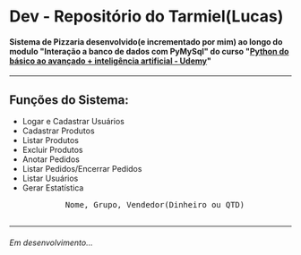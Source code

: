 # Dev - Repositório do Tarmiel(Lucas)
<h4> Sistema de Pizzaria desenvolvido(e incrementado por mim) ao longo do modulo "Interação a banco de dados
com PyMySql" do curso "<a href="https://www.udemy.com/course/python-do-basico-ao-avancado-inteligencia-artificial/">Python do básico ao avançado + inteligência artificial - Udemy</a>"</h4>
  
  <hr>
  <h2>Funções do Sistema:</h2>
  <ul>
    <li>Logar e Cadastrar Usuários </li>
    <li>Cadastrar Produtos</li>
    <li>Listar Produtos</li>
    <li>Excluir Produtos</li>
    <li>Anotar Pedidos</li>
    <li>Listar Pedidos/Encerrar Pedidos</li>
    <li>Listar Usuários</li>
    <li>Gerar Estatística</li>
   <pre>
         Nome, Grupo, Vendedor(Dinheiro ou QTD)
   </pre>
   </ul>


<hr>
<h6>Em desenvolvimento...</h1>
